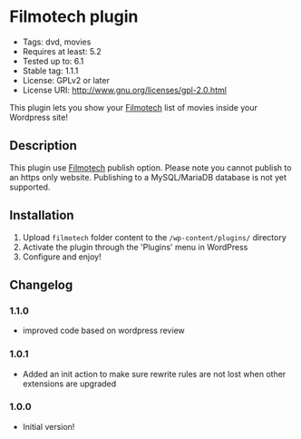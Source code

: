 # Filmotech plugin

* Tags: dvd, movies
* Requires at least: 5.2
* Tested up to: 6.1
* Stable tag: 1.1.1
* License: GPLv2 or later
* License URI: http://www.gnu.org/licenses/gpl-2.0.html

This plugin lets you show your [Filmotech](https://www.filmotech.fr/) list of movies inside your Wordpress site!

## Description

This plugin use [Filmotech](https://www.filmotech.fr/) publish option. Please note you cannot publish
to an https only website. Publishing to a MySQL/MariaDB database is not yet supported.

## Installation

1. Upload `filmotech` folder content to the `/wp-content/plugins/` directory
2. Activate the plugin through the 'Plugins' menu in WordPress
3. Configure and enjoy!

## Changelog

### 1.1.0
* improved code based on wordpress review

### 1.0.1
* Added an init action to make sure rewrite rules are not lost when other extensions are upgraded

### 1.0.0
* Initial version!

